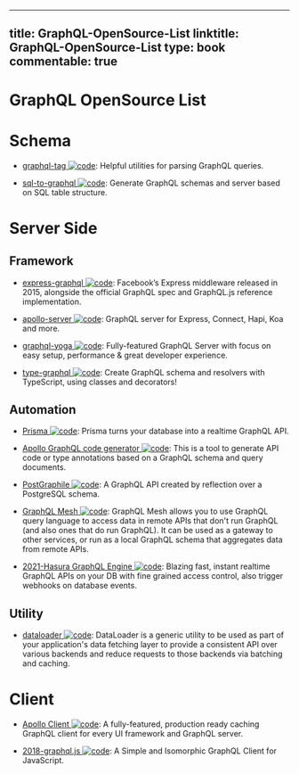
---
title: GraphQL-OpenSource-List
linktitle: GraphQL-OpenSource-List
type: book
commentable: true
---

# GraphQL OpenSource List

# Schema

- [graphql-tag ![code](https://ng-tech.icu/assets/code.svg)](https://www.npmjs.com/package/graphql-tag): Helpful utilities for parsing GraphQL queries.

- [sql-to-graphql ![code](https://ng-tech.icu/assets/code.svg)](https://github.com/rexxars/sql-to-graphql): Generate GraphQL schemas and server based on SQL table structure.

# Server Side

## Framework

- [express-graphql ![code](https://ng-tech.icu/assets/code.svg)](https://github.com/graphql/express-graphql): Facebook’s Express middleware released in 2015, alongside the official GraphQL spec and GraphQL.js reference implementation.

- [apollo-server ![code](https://ng-tech.icu/assets/code.svg)](https://github.com/apollographql/apollo-server): GraphQL server for Express, Connect, Hapi, Koa and more.

- [graphql-yoga ![code](https://ng-tech.icu/assets/code.svg)](https://github.com/graphcool/graphql-yoga): Fully-featured GraphQL Server with focus on easy setup, performance & great developer experience.

- [type-graphql ![code](https://ng-tech.icu/assets/code.svg)](https://github.com/19majkel94/type-graphql): Create GraphQL schema and resolvers with TypeScript, using classes and decorators!

## Automation

- [Prisma ![code](https://ng-tech.icu/assets/code.svg)](https://github.com/prisma/prisma): Prisma turns your database into a realtime GraphQL API.

- [Apollo GraphQL code generator ![code](https://ng-tech.icu/assets/code.svg)](https://github.com/apollographql/apollo-codegen):
  This is a tool to generate API code or type annotations based on a GraphQL schema and query documents.

- [PostGraphile ![code](https://ng-tech.icu/assets/code.svg)](https://github.com/graphile/postgraphile): A GraphQL API created by reflection over a PostgreSQL schema.

- [GraphQL Mesh ![code](https://ng-tech.icu/assets/code.svg)](https://github.com/Urigo/graphql-mesh/blob/master/README.md): GraphQL Mesh allows you to use GraphQL query language to access data in remote APIs that don't run GraphQL (and also ones that do run GraphQL). It can be used as a gateway to other services, or run as a local GraphQL schema that aggregates data from remote APIs.

- [2021-Hasura GraphQL Engine ![code](https://ng-tech.icu/assets/code.svg)](https://github.com/hasura/graphql-engine): Blazing fast, instant realtime GraphQL APIs on your DB with fine grained access control, also trigger webhooks on database events.

## Utility

- [dataloader ![code](https://ng-tech.icu/assets/code.svg)](https://github.com/facebook/dataloader): DataLoader is a generic utility to be used as part of your application's data fetching layer to provide a consistent API over various backends and reduce requests to those backends via batching and caching.

# Client

- [Apollo Client ![code](https://ng-tech.icu/assets/code.svg)](https://github.com/apollographql/apollo-client): A fully-featured, production ready caching GraphQL client for every UI framework and GraphQL server.

- [2018-graphql.js ![code](https://ng-tech.icu/assets/code.svg)](https://github.com/f/graphql.js): A Simple and Isomorphic GraphQL Client for JavaScript.

    